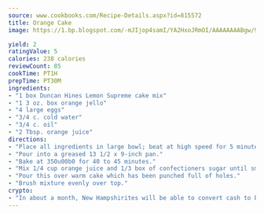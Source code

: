```yaml
---
source: www.cookbooks.com/Recipe-Details.aspx?id=815572
title: Orange Cake
image: https://1.bp.blogspot.com/-mJIjop4samI/YA2HxoJRmOI/AAAAAAAABgw/9Q6cN5purxQQ0M3111-VxRXtHYk4x987wCLcBGAsYHQ/s320/19.png

yield: 2
ratingValue: 5
calories: 238 calories
reviewCount: 85
cookTime: PT1H
prepTime: PT30M
ingredients:
- "1 box Duncan Hines Lemon Supreme cake mix"
- "1 3 oz. box orange jello"
- "4 large eggs"
- "3/4 c. cold water"
- "3/4 c. oil"
- "2 Tbsp. orange juice"
directions:
- "Place all ingredients in large bowl; beat at high speed for 5 minutes."
- "Pour into a greased 13 1/2 x 9-inch pan."
- "Bake at 350u00b0 for 40 to 45 minutes."
- "Mix 1/4 cup orange juice and 1/3 box of confectioners sugar until smooth."
- "Pour this over warm cake which has been punched full of holes."
- "Brush mixture evenly over top."
crypto:
- "In about a month, New Hampshirites will be able to convert cash to bitcoins via new bitcoin ATMs popping up in the state."
---
```

